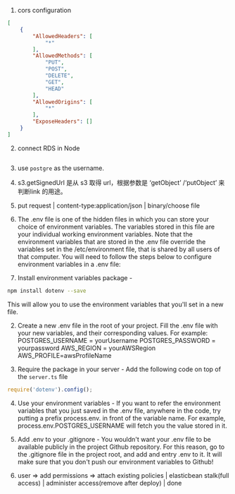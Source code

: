 1. cors configuration
```json
[
    {
        "AllowedHeaders": [
            "*"
        ],
        "AllowedMethods": [
            "PUT",
            "POST",
            "DELETE",
            "GET",
            "HEAD"
        ],
        "AllowedOrigins": [
            "*"
        ],
        "ExposeHeaders": []
    }
]
```

2. connect RDS in Node

```js

```

3. use `postgre` as the username.

4. s3.getSignedUrl 是从 s3 取得 url，根据参数是 ‘getObject’ /‘putObject’ 来判断link 的用途。

5. put request | content-type:application/json | binary/choose file

6. The .env file is one of the hidden files in which you can store your choice of environment variables. The variables stored in this file are your individual working environment variables. Note that the environment variables that are stored in the .env file override the variables set in the /etc/environment file, that is shared by all users of that computer. You will need to follow the steps below to configure environment variables in a .env file:

1. Install environment variables package -

```bash
npm install dotenv --save
```

This will allow you to use the environment variables that you'll set in a new file.

2. Create a new .env file in the root of your project. Fill the .env file with your new variables, and their corresponding values. For example:
POSTGRES_USERNAME = yourUsername
POSTGRES_PASSWORD = yourpassword
AWS_REGION = yourAWSRegion
AWS_PROFILE=awsProfileName

3. Require the package in your server - Add the following code on top of the `server.ts` file

```js
require('dotenv').config();
```

4. Use your environment variables - If you want to refer the environment variables that you just saved in the .env file, anywhere in the code, try putting a prefix process.env. in front of the variable name. For example, process.env.POSTGRES_USERNAME will fetch you the value stored in it.

5. Add .env to your .gitignore - You wouldn't want your .env file to be available publicly in the project Github repository. For this reason, go to the .gitignore file in the project root, and add and entry .env to it. It will make sure that you don't push our environment variables to Github!

7. user => add permissions => attach existing policies | elasticbean stalk(full access) | administer access(remove after deploy) | done